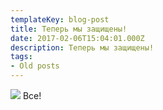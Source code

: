 ```yaml
---
templateKey: blog-post
title: Теперь мы защищены!
date: 2017-02-06T15:04:01.000Z
description: Теперь мы защищены!
tags:
- Old posts
---
```


![](/img/a08f0b2c-7547-4641-8618-70d504dd345e.png) Все!